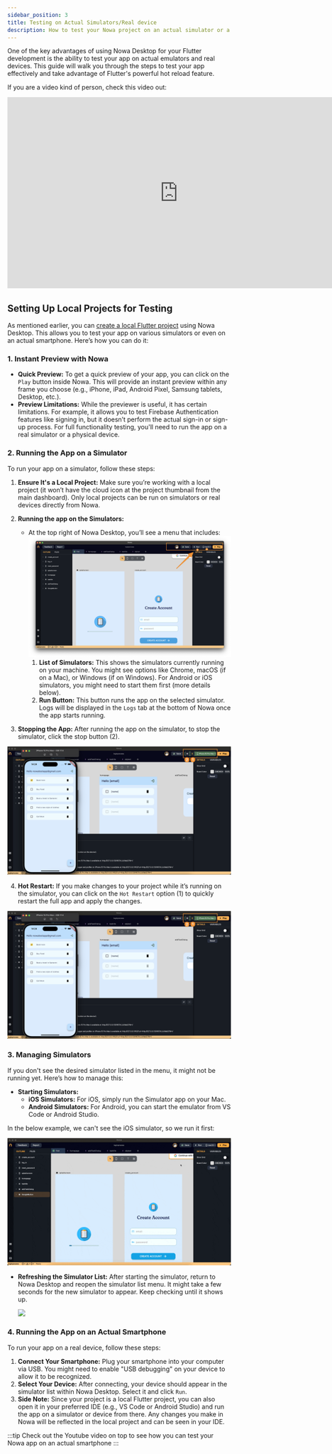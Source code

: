 ```yaml
---
sidebar_position: 3
title: Testing on Actual Simulators/Real device 
description: How to test your Nowa project on an actual simulator or a real device
---
```


One of the key advantages of using Nowa Desktop for your Flutter development is the ability to test your app on actual emulators and real devices. This guide will walk you through the steps to test your app effectively and take advantage of Flutter's powerful hot reload feature.

If you are a video kind of person, check this video out:

<iframe width="767" height="431" src="https://www.youtube.com/embed/Iounj9Z_Q1Y" title="The best setup for building apps : Nowa Desktop version + Hot reload on an Emulator / Real Device" frameborder="0" allow="accelerometer; autoplay; clipboard-write; encrypted-media; gyroscope; picture-in-picture; web-share" referrerpolicy="strict-origin-when-cross-origin" allowfullscreen></iframe>



## Setting Up Local Projects for Testing

As mentioned earlier, you can [create a local Flutter project](./create-local-proj.md) using Nowa Desktop. This allows you to test your app on various simulators or even on an actual smartphone. Here’s how you can do it:

### 1. Instant Preview with Nowa
- **Quick Preview:** To get a quick preview of your app, you can click on the `Play` button inside Nowa. This will provide an instant preview within any frame you choose (e.g., iPhone, iPad, Android Pixel, Samsung tablets, Desktop, etc.).
- **Preview Limitations:** While the previewer is useful, it has certain limitations. For example, it allows you to test Firebase Authentication features like signing in, but it doesn’t perform the actual sign-in or sign-up process. For full functionality testing, you'll need to run the app on a real simulator or a physical device.

### 2. Running the App on a Simulator

To run your app on a simulator, follow these steps:

1. **Ensure It's a Local Project:** Make sure you’re working with a local project (it won’t have the cloud icon at the project thumbnail from the main dashboard). Only local projects can be run on simulators or real devices directly from Nowa.

2. **Running the app on the Simulators:**
   - At the top right of Nowa Desktop, you’ll see a menu that includes:
   ![](./img/simulators/local-sim-menu.png)
     1. **List of Simulators:** This shows the simulators currently running on your machine. You might see options like Chrome, macOS (if on a Mac), or Windows (if on Windows). For Android or iOS simulators, you might need to start them first (more details below).
     2. **Run Button:** This button runs the app on the selected simulator. Logs will be displayed in the `Logs` tab at the bottom of Nowa once the app starts running.


3. **Stopping the App:** After running the app on the simulator, to stop the simulator, click the stop button (2).

![](./img/simulators/after-running-ios.png)

4. **Hot Restart:** If you make changes to your project while it’s running on the simulator, you can click on the `Hot Restart` option (1) to quickly restart the full app and apply the changes.

![](./img/simulators/after-running-ios.png)


### 3. Managing Simulators

If you don't see the desired simulator listed in the menu, it might not be running yet. Here’s how to manage this:

- **Starting Simulators:**
  - **iOS Simulators:** For iOS, simply run the Simulator app on your Mac.
  - **Android Simulators:** For Android, you can start the emulator from VS Code or Android Studio.

In the below example, we can't see the iOS simulator, so we run it first:

![](./img/simulators/no-ios-sim.gif)


- **Refreshing the Simulator List:** After starting the simulator, return to Nowa Desktop and reopen the simulator list menu. It might take a few seconds for the new simulator to appear. Keep checking until it shows up.

  ![](./img/simulators/running-ios.gif)



### 4. Running the App on an Actual Smartphone

To run your app on a real device, follow these steps:

1. **Connect Your Smartphone:** Plug your smartphone into your computer via USB. You might need to enable "USB debugging" on your device to allow it to be recognized.
2. **Select Your Device:** After connecting, your device should appear in the simulator list within Nowa Desktop. Select it and click `Run`.
3. **Side Note:** Since your project is a local Flutter project, you can also open it in your preferred IDE (e.g., VS Code or Android Studio) and run the app on a simulator or device from there. Any changes you make in Nowa will be reflected in the local project and can be seen in your IDE.

:::tip
Check out the Youtube video on top to see how you can test your Nowa app on an actual smartphone
:::
